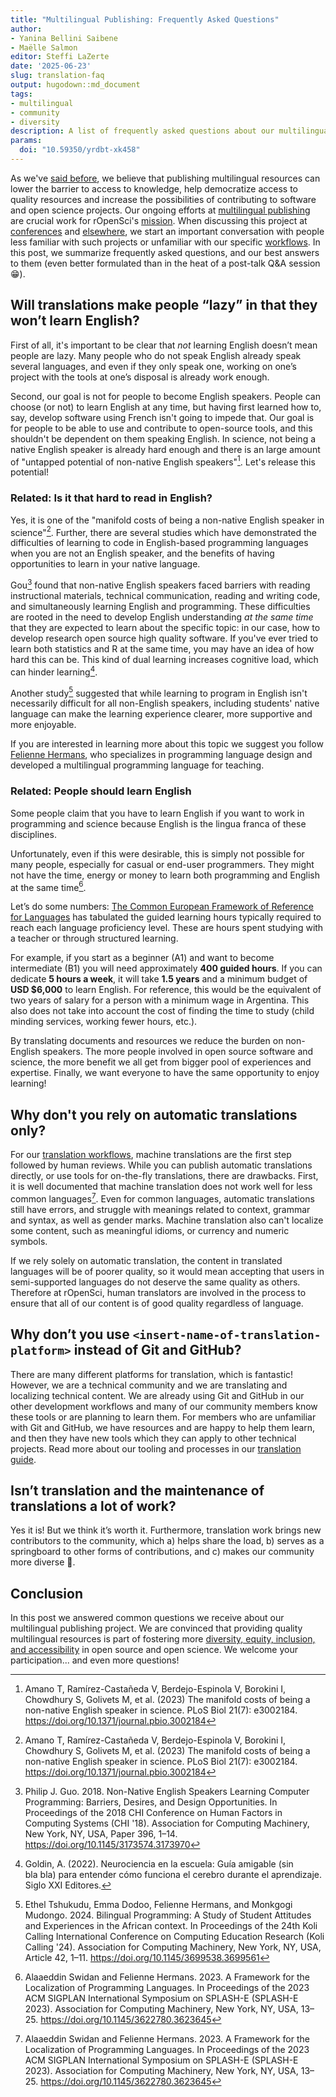 ```yaml
---
title: "Multilingual Publishing: Frequently Asked Questions"
author: 
- Yanina Bellini Saibene
- Maëlle Salmon
editor: Steffi LaZerte
date: '2025-06-23'
slug: translation-faq
output: hugodown::md_document
tags:
- multilingual
- community
- diversity
description: A list of frequently asked questions about our multilingual program and our translation and localization process, and our best answers to them.
params:
  doi: "10.59350/yrdbt-xk458"
---
```


As we've [said before](/multilingual-publishing), we believe that publishing multilingual resources can lower the barrier to access to knowledge, help democratize access to quality resources and increase the possibilities of contributing to software and open science projects.
Our ongoing efforts at [multilingual publishing](/multilingual-publishing) are crucial work for rOpenSci's [mission](/about).
When discussing this project at [conferences](/talks-papers/) and [elsewhere](/commcalls/nov2023-multilingual/), we start an important conversation with people less familiar with such projects or unfamiliar with our specific [workflows](https://translationguide.ropensci.org/).
In this post, we summarize frequently asked questions, and our best answers to them (even better formulated than in the heat of a post-talk Q&A session :grin:).

## Will translations make people “lazy” in that they won’t learn English?

First of all, it's important to be clear that *not* learning English doesn’t mean people are lazy. 
Many people who do not speak English already speak several languages, and even if they only speak one, working on one’s project with the tools at one’s disposal is already work enough. 


Second, our goal is not for people to become English speakers. People can choose (or not) to learn English at any time, but having first learned how to, say, develop software using French isn't going to impede that. 
Our goal is for people to be able to use and contribute to open-source tools, and this shouldn't be dependent on them speaking English. In science, not being a native English speaker is already hard enough and there is an large amount of "untapped potential of non-native English speakers"[^amano]. Let's release this potential!

[^amano]: Amano T, Ramírez-Castañeda V, Berdejo-Espinola V, Borokini I, Chowdhury S, Golivets M, et al. (2023) The manifold costs of being a non-native English speaker in science. PLoS Biol 21(7): e3002184. https://doi.org/10.1371/journal.pbio.3002184

### Related: Is it that hard to read in English?

Yes, it is one of the "manifold costs of being a non-native English speaker in science"[^amano].
Further, there are several studies which have demonstrated the difficulties of learning to code in English-based programming languages when you are not an English speaker, and the benefits of having opportunities to learn in your native language.

Gou[^gou] found that non-native English speakers faced barriers with reading instructional materials, technical communication, reading and writing code, and simultaneously learning English and programming. 
These difficulties are rooted in the need to develop English understanding *at the same time* that they are expected to learn about the specific topic: in our case, how to develop research open source high quality software.
 If you've ever tried to learn both statistics and R at the same time, you may have an idea of how hard this can be. This kind of dual learning increases cognitive load, which can hinder learning[^godin].
 
 [^godin]: Goldin, A. (2022). Neurociencia en la escuela: Guía amigable (sin bla bla) para entender cómo funciona el cerebro durante el aprendizaje. Siglo XXI Editores.
 
Another study[^tshukudu] suggested that while learning to program in English isn't necessarily difficult for all non-English speakers, including students' native language can make the learning experience clearer, more supportive and more enjoyable. 

If you are interested in learning more about this topic we suggest you follow [Felienne Hermans](https://www.felienne.com), who specializes in programming language design and developed a multilingual programming language for teaching. 

[^gou]: Philip J. Guo. 2018. Non-Native English Speakers Learning Computer Programming: Barriers, Desires, and Design Opportunities. In Proceedings of the 2018 CHI Conference on Human Factors in Computing Systems (CHI '18). Association for Computing Machinery, New York, NY, USA, Paper 396, 1–14. https://doi.org/10.1145/3173574.3173970

[^tshukudu]: Ethel Tshukudu, Emma Dodoo, Felienne Hermans, and Monkgogi Mudongo. 2024. Bilingual Programming: A Study of Student Attitudes and Experiences in the African context. In Proceedings of the 24th Koli Calling International Conference on Computing Education Research (Koli Calling '24). Association for Computing Machinery, New York, NY, USA, Article 42, 1–11. https://doi.org/10.1145/3699538.3699561

### Related: People should learn English

Some people claim that you have to learn English if you want to work in programming and science because English is the lingua franca of these disciplines. 

Unfortunately, even if this were desirable, this is simply not possible for many people, especially for casual or end-user programmers. They might not have the time, energy or money to learn both programming and English at the same time[^swidan].

[^swidan]: Alaaeddin Swidan and Felienne Hermans. 2023. A Framework for the Localization of Programming Languages. In Proceedings of the 2023 ACM SIGPLAN International Symposium on SPLASH-E (SPLASH-E 2023). Association for Computing Machinery, New York, NY, USA, 13–25. https://doi.org/10.1145/3622780.3623645

Let’s do some numbers: [The Common European Framework of Reference for Languages](https://www.languagecert.org/en/guided-learning-hours) has tabulated the guided learning hours typically required to reach each language proficiency level. These are hours spent studying with a teacher or through structured learning. 

For example, if you start as a beginner (A1) and want to become intermediate (B1) you will need approximately **400 guided hours**.  If you can dedicate **5 hours a week**, it will take **1.5 years**  and a minimum budget of **USD $6,000** to learn English. For reference, this would be the equivalent of two years of salary for a person with a minimum wage in Argentina. This also does not take into account the cost of finding the time to study (child minding services, working fewer hours, etc.).

By translating documents and resources we reduce the burden on non-English speakers. The more people involved in open source software and science, the more benefit we all get from bigger pool of experiences and expertise.
Finally, we want everyone to have the same opportunity to enjoy learning!

## Why don't you rely on automatic translations only?

For our [translation workflows](https://translationguide.ropensci.org/intro.html#general-aspects-of-the-stage-1-of-the-translation-process), machine translations are the first step followed by human reviews.
While you can publish automatic translations directly, or use tools for on-the-fly translations, there are drawbacks.
First, it is well documented that machine translation does not work well for less common languages[^swidan].
Even for common languages, automatic translations still have errors, and struggle with meanings related to context, grammar and syntax, as well as gender marks. 
Machine translation also can't localize some content, such as meaningful idioms, or currency and numeric symbols.

If we rely solely on automatic translation, the content in translated languages will be of poorer quality, so it would mean accepting that users in semi-supported languages do not deserve the same quality as others. 
Therefore at rOpenSci, human translators are involved in the process to ensure that all of our content is of good quality regardless of language.

## Why don’t you use `<insert-name-of-translation-platform>` instead of Git and GitHub?

There are many different platforms for translation, which is fantastic!
However, we are a technical community and we are translating and localizing technical content. 
We are already using Git and GitHub in our other development workflows and many of our community members know these tools or are planning to learn them. 
For members who are unfamiliar with Git and GitHub, we have resources and are happy to help them learn, and then they have new tools which they can apply to other technical projects.
Read more about our tooling and processes in our [translation guide](https://translationguide.ropensci.org/intro.html#technical-infrastructure-and-workflows).

## Isn’t translation and the maintenance of translations a lot of work?

Yes it is! 
But we think it’s worth it.
Furthermore, translation work brings new contributors to the community, which a) helps share the load, b) serves as a springboard to other forms of contributions, and c) makes our community more diverse 🎉.

## Conclusion

In this post we answered common questions we receive about our multilingual publishing project.
We are convinced that providing quality multilingual resources is part of fostering more [diversity, equity, inclusion, and accessibility](/blog/2025/02/05/no-science-without-deia/) in open source and open science.
We welcome your participation... and even more questions!
